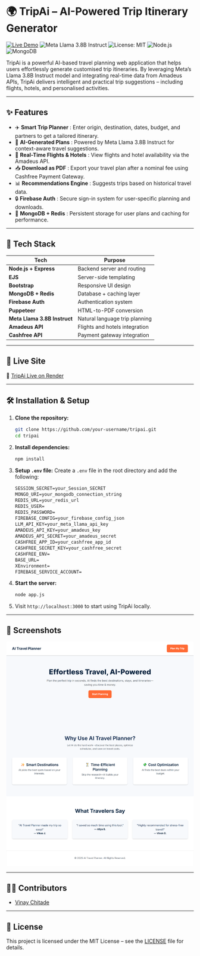 # 🌍 TripAi – AI-Powered Trip Itinerary Generator

[![Live Demo](https://img.shields.io/badge/Live-Demo-green)](https://tripai25.onrender.com)
![Meta Llama 3.8B Instruct](https://img.shields.io/badge/AI_Model-Meta%20Llama%203.8B%20Instruct-blueviolet?logo=openai&logoColor=white)
![License: MIT](https://img.shields.io/badge/License-MIT-yellow.svg)
![Node.js](https://img.shields.io/badge/Node.js-339933?logo=node.js&logoColor=white)
![MongoDB](https://img.shields.io/badge/MongoDB-4ea94b?logo=mongodb&logoColor=white)



TripAi is a powerful AI-based travel planning web application that helps users effortlessly generate customised trip itineraries. By leveraging Meta’s Llama 3.8B Instruct model and integrating real-time data from Amadeus APIs, TripAi delivers intelligent and practical trip suggestions – including flights, hotels, and personalised activities.

---

## ✨ Features

- ✈️ **Smart Trip Planner** : Enter origin, destination, dates, budget, and partners to get a tailored itinerary.
- 🧠 **AI-Generated Plans** : Powered by Meta Llama 3.8B Instruct for context-aware travel suggestions.
- 🏨 **Real-Time Flights & Hotels** : View flights and hotel availability via the Amadeus API.
- 📥 **Download as PDF** : Export your travel plan after a nominal fee using Cashfree Payment Gateway.
- 📊 **Recommendations Engine** : Suggests trips based on historical travel data.
- 🔒 **Firebase Auth** : Secure sign-in system for user-specific planning and downloads.
- 💾 **MongoDB + Redis** : Persistent storage for user plans and caching for performance.

---

## 🧪 Tech Stack

| Tech | Purpose |
|------|---------|
| **Node.js + Express** | Backend server and routing |
| **EJS** | Server-side templating |
| **Bootstrap** | Responsive UI design |
| **MongoDB + Redis** | Database + caching layer |
| **Firebase Auth** | Authentication system |
| **Puppeteer** | HTML-to-PDF conversion |
| **Meta Llama 3.8B Instruct** | Natural language trip planning |
| **Amadeus API** | Flights and hotels integration |
| **Cashfree API** | Payment gateway integration |

---

## 🚀 Live Site

🔗 [TripAi Live on Render](https://tripai25.onrender.com)

---

## 🛠️ Installation & Setup

1. **Clone the repository:**
   ```bash
   git clone https://github.com/your-username/tripai.git
   cd tripai
   ```

2. **Install dependencies:**
   ```bash
   npm install
   ```

3. **Setup `.env` file:**
   Create a `.env` file in the root directory and add the following:

   ```env
   SESSION_SECRET=your_Session_SECRET
   MONGO_URI=your_mongodb_connection_string
   REDIS_URL=your_redis_url
   REDIS_USER=
   REDIS_PASSWORD=
   FIREBASE_CONFIG=your_firebase_config_json
   LLM_API_KEY=your_meta_llama_api_key
   AMADEUS_API_KEY=your_amadeus_key
   AMADEUS_API_SECRET=your_amadeus_secret
   CASHFREE_APP_ID=your_cashfree_app_id
   CASHFREE_SECRET_KEY=your_cashfree_secret
   CASHFREE_ENV=
   BASE_URL=
   XEnvironment=
   FIREBASE_SERVICE_ACCOUNT=
   ```

4. **Start the server:**
   ```bash
   node app.js
   ```

5. Visit `http://localhost:3000` to start using TripAi locally.

---

## 📸 Screenshots

![tripAi Img](./TripAi.jpg)

---

## 🧑‍💻 Contributors

- [Vinay Chitade](https://github.com/vcint)

---

## 📄 License

This project is licensed under the MIT License – see the [LICENSE](LICENSE) file for details.
